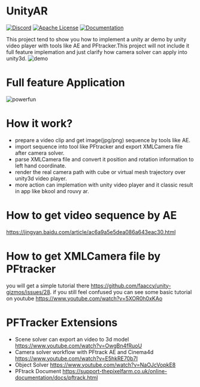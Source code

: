 # UnityAR
[![Discord](https://img.shields.io/discord/1088018734616150057?style=for-the-badge)](https://discord.gg/JKZJfEpT7b)
[![Apache License](https://img.shields.io/crates/l/rustc-serialize?style=for-the-badge)](https://github.com/faaccy/unity-ar/main/LICENSE)
[![Documentation](https://img.shields.io/badge/Documentation-github-brightgreen.svg?style=for-the-badge)](https://github.com/faaccy/unity-ar/main/README.md)

  This project tend to show you how to implement a unity ar demo by unity video player with tools like AE and PFtracker.This project will not include it full feature implemation and just clarify how camera solver can apply into
unity3d.
![demo](https://github.com/faaccy/unity-ar/blob/main/UnityARDemo/Assets/Resources/20230418163554.png)
# Full feature Application

![powerfun](https://github.com/lishuo710/unity-ar/blob/main/powerfun.png)




# How it work?
- prepare a video clip and get image(jpg/png) sequence by tools like AE.
- import sequence into tool like PFtracker and export XMLCamera file after camera solver.
- parse XMLCamera file and convert it position and rotation information to left hand coordinate.
- render the real camera path with cube or virtual mesh trajectory over unity3d video player.
- more action can implemation with unity video player and it classic result in app like bkool and rouvy ar.

# How to get video sequence by AE
https://jingyan.baidu.com/article/ac6a9a5e5dea086a643eac30.html

# How to get XMLCamera file by PFtracker
you will get a simple tutorial there https://github.com/faaccy/unity-gizmos/issues/28.
if you still feel confused you can see some basic tutorial on youtube https://www.youtube.com/watch?v=5XOR0h0xKAo

# PFTracker Extensions
- Scene solver can export an video to 3d model https://www.youtube.com/watch?v=OwgBn4fRuoU
- Camera solver workflow with PFtrack AE and Cinema4d https://www.youtube.com/watch?v=E5hkRE70b7I
- Object Solver https://www.youtube.com/watch?v=NaOJcVopkE8
- PFtrack Document https://support-thepixelfarm.co.uk/online-documentation/docs/pftrack.html
